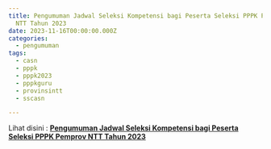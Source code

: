 ```yaml
---
title: Pengumuman Jadwal Seleksi Kompetensi bagi Peserta Seleksi PPPK Pemprov
  NTT Tahun 2023
date: 2023-11-16T00:00:00.000Z
categories:
  - pengumuman
tags:
  - casn
  - pppk
  - pppk2023
  - pppkguru
  - provinsintt
  - sscasn

---
```


Lihat disini : [**Pengumuman Jadwal Seleksi Kompetensi bagi Peserta Seleksi PPPK Pemprov NTT Tahun 2023**](https://bkd.nttprov.go.id/web/wp-content/uploads/2023/11/Pengumuman-Jadwal-Seleksi-Kompetensi-bagi-Peserta-Seleksi-PPPK-Pemprov-NTT-Tahun-2023.pdf)
